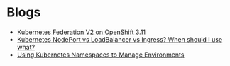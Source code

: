 # Blogs
* [Kubernetes Federation V2 on OpenShift 3.11](https://blog.openshift.com/kubernetes-federation-v2-on-openshift-3-11/)
* [Kubernetes NodePort vs LoadBalancer vs Ingress? When should I use what?](https://medium.com/google-cloud/kubernetes-nodeport-vs-loadbalancer-vs-ingress-when-should-i-use-what-922f010849e0)
* [Using Kubernetes Namespaces to Manage Environments](https://kubernetes.io/blog/2015/08/using-kubernetes-namespaces-to-manage/)
